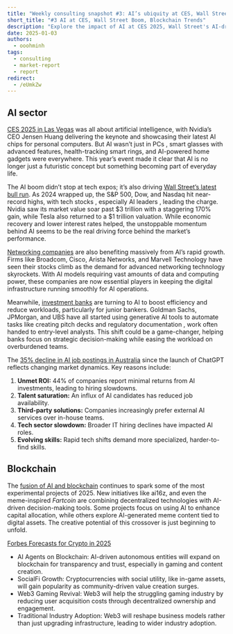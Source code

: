 ```yaml
---
title: "Weekly consulting snapshot #3: AI’s ubiquity at CES, Wall Street’s AI boom, and blockchain innovations"
short_title: "#3 AI at CES, Wall Street Boom, Blockchain Trends"
description: "Explore the impact of AI at CES 2025, Wall Street's AI-driven surge, and the fusion of blockchain and AI in emerging projects."
date: 2025-01-03
authors:
  - ooohminh
tags:
  - consulting
  - market-report
  - report
redirect:
  - /eUmkZw
---
```


## AI sector

[CES 2025 in Las Vegas](https://www.investors.com/news/technology/ces-2025-ai-robots-wearables-smart-glasses-rings/) was all about artificial intelligence, with Nvidia’s CEO Jensen Huang delivering the keynote and showcasing their latest AI chips for personal computers. But AI wasn’t just in PCs , smart glasses with advanced features, health-tracking smart rings, and AI-powered home gadgets were everywhere. This year’s event made it clear that AI is no longer just a futuristic concept but something becoming part of everyday life.

The AI boom didn’t stop at tech expos; it’s also driving [Wall Street’s latest bull run](https://www.reuters.com/markets/us/ai-boom-fed-rate-cuts-lift-us-stocks-new-highs-2024-2024-12-31/). As 2024 wrapped up, the S&P 500, Dow, and Nasdaq hit near-record highs, with tech stocks , especially AI leaders , leading the charge. Nvidia saw its market value soar past $3 trillion with a staggering 170% gain, while Tesla also returned to a $1 trillion valuation. While economic recovery and lower interest rates helped, the unstoppable momentum behind AI seems to be the real driving force behind the market’s performance.

[Networking companies](https://www.barrons.com/articles/ai-networking-nvidia-cisco-broadcom-arista-bce88c76) are also benefiting massively from AI’s rapid growth. Firms like Broadcom, Cisco, Arista Networks, and Marvell Technology have seen their stocks climb as the demand for advanced networking technology skyrockets. With AI models requiring vast amounts of data and computing power, these companies are now essential players in keeping the digital infrastructure running smoothly for AI operations.

Meanwhile, [investment banks](https://www.fnlondon.com/articles/investment-banks-look-to-2025-ai-push-to-remove-junior-drudge-work-8dfc606c) are turning to AI to boost efficiency and reduce workloads, particularly for junior bankers. Goldman Sachs, JPMorgan, and UBS have all started using generative AI tools to automate tasks like creating pitch decks and regulatory documentation , work often handed to entry-level analysts. This shift could be a game-changer, helping banks focus on strategic decision-making while easing the workload on overburdened teams.

The [35% decline in AI job postings in Australia](https://www.theaustralian.com.au/subscribe/news/1/?sourceCode=TAWEB_WRE170_a&dest=https%3A%2F%2Fwww.theaustralian.com.au%2Fbusiness%2Ftechnology%2Fai-jobs-ads-are-shrinking-in-australia-new-data-reveals%2Fnews-story%2Fc58c961af4fa5461555a90ae38782ec3&memtype=anonymous&mode=premium&v21=GROUPB-Segment-1-NOSCORE&V21spcbehaviour=append) since the launch of ChatGPT reflects changing market dynamics. Key reasons include:

1. **Unmet ROI:** 44% of companies report minimal returns from AI investments, leading to hiring slowdowns.
2. **Talent saturation:** An influx of AI candidates has reduced job availability.
3. **Third-party solutions:** Companies increasingly prefer external AI services over in-house teams.
4. **Tech sector slowdown:** Broader IT hiring declines have impacted AI roles.
5. **Evolving skills:** Rapid tech shifts demand more specialized, harder-to-find skills.

## Blockchain

The [fusion of AI and blockchain](https://www.cryptotimes.io/2024/12/30/ai-and-crypto-exploring-emerging-projects-in-2025/) continues to spark some of the most experimental projects of 2025. New initiatives like ai16z, and even the meme-inspired _Fartcoin_ are combining decentralized technologies with AI-driven decision-making tools. Some projects focus on using AI to enhance capital allocation, while others explore AI-generated meme content tied to digital assets. The creative potential of this crossover is just beginning to unfold.

[Forbes Forecasts for Crypto in 2025](https://www.forbes.com/councils/forbestechcouncil/2024/12/30/four-predictions-for-web3-in-2025-and-beyond/)

- AI Agents on Blockchain: AI-driven autonomous entities will expand on blockchain for transparency and trust, especially in gaming and content creation.
- SocialFi Growth: Cryptocurrencies with social utility, like in-game assets, will gain popularity as community-driven value creation surges.
- Web3 Gaming Revival: Web3 will help the struggling gaming industry by reducing user acquisition costs through decentralized ownership and engagement.
- Traditional Industry Adoption: Web3 will reshape business models rather than just upgrading infrastructure, leading to wider industry adoption.
